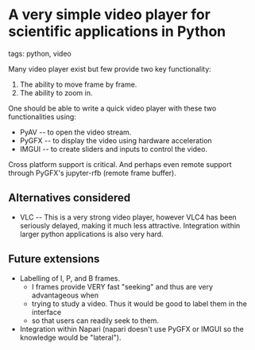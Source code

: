 # A very simple video player for scientific applications in Python

tags: python, video

Many video player exist but few provide two key functionality:

1. The ability to move frame by frame.
2. The ability to zoom in.

One should be able to write a quick video player with these two
functionalities using:

* PyAV -- to open the video stream.
* PyGFX -- to display the video using hardware acceleration
* IMGUI -- to create sliders and inputs to control the video.

Cross platform support is critical.
And perhaps even remote support through PyGFX's jupyter-rfb (remote frame buffer).

## Alternatives considered

* VLC -- This is a very strong video player, however VLC4 has been
  seriously delayed, making it much less attractive. Integration
  within larger python applications is also very hard.

## Future extensions

* Labelling of I, P, and B frames.
   * I frames provide VERY fast "seeking" and thus are very advantageous when
   * trying to study a video. Thus it would be good to label them in the interface
   * so that users can readily seek to them.
* Integration within Napari (napari doesn't use PyGFX or IMGUI so the knowledge would be "lateral").
